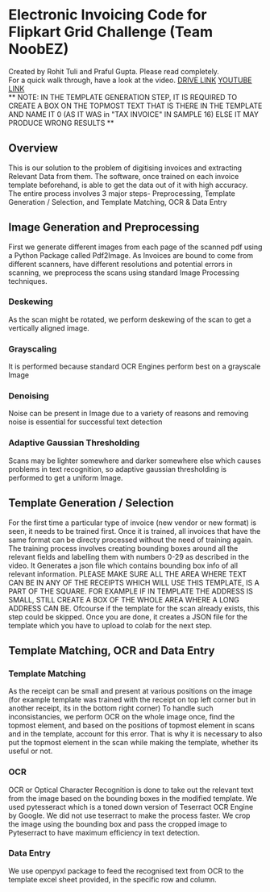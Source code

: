 # Electronic Invoicing Code for Flipkart Grid Challenge (Team NoobEZ)
Created by Rohit Tuli and Praful Gupta. Please read completely.  
For a quick walk through, have a look at the video. [DRIVE LINK](https://drive.google.com/file/d/1xO7jqSNhcDzyHVCRvw3UJ_GhQulhTiam/view?usp=sharing) [YOUTUBE LINK](https://youtu.be/Nk5S6KUU7vk)  
** NOTE: IN THE TEMPLATE GENERATION STEP, IT IS REQUIRED TO CREATE A BOX ON THE TOPMOST TEXT THAT IS THERE IN THE TEMPLATE AND NAME IT 0 (AS IT WAS in "TAX INVOICE" IN SAMPLE 16) ELSE IT MAY PRODUCE WRONG RESULTS **  

## Overview
This is our solution to the problem of digitising invoices and extracting Relevant Data from them. The software, once trained on each invoice template beforehand, is able to
get the data out of it with high accuracy. The entire process involves 3 major steps- Preprocessing, Template Generation / Selection, and Template Matching, OCR & Data Entry

## Image Generation and Preprocessing
First we generate different images from each page of the scanned pdf using a Python Package called Pdf2Image.
As Invoices are bound to come from different scanners, have different resolutions and potential errors in scanning, we preprocess the scans using standard Image Processing techniques.

### Deskewing
As the scan might be rotated, we perform deskewing of the scan to get a vertically aligned image.
### Grayscaling
It is performed because standard OCR Engines perform best on a grayscale Image
### Denoising
Noise can be present in Image due to a variety of reasons and removing noise is essential for successful text detection
### Adaptive Gaussian Thresholding
Scans may be lighter somewhere and darker somewhere else which causes problems in text recognition, so adaptive gaussian thresholding is performed to get a uniform Image.

## Template Generation / Selection
For the first time a particular type of invoice (new vendor or new format) is seen, it needs to be trained first. Once it is trained, all invoices that have the same format can be 
directy processed without the need of training again. The training process involves creating bounding boxes around all the relevant fields and labelling them with numbers 0-29 as described in the video.
It Generates a json file which contains bounding box info of all relevant information. PLEASE MAKE SURE ALL THE AREA WHERE TEXT CAN BE IN ANY OF THE RECEIPTS WHICH WILL USE THIS TEMPLATE, IS A PART OF THE SQUARE. 
FOR EXAMPLE IF IN TEMPLATE THE ADDRESS IS SMALL, STILL CREATE A BOX OF THE WHOLE AREA WHERE A LONG ADDRESS CAN BE.
Ofcourse if the template for the scan already exists, this step could be skipped. Once you are done, it creates a JSON file for the template which you have to upload to colab for the next step.

## Template Matching, OCR and Data Entry
### Template Matching
As the receipt can be small and present at various positions on the image (for example template was trained with the receipt on top left corner but in another receipt, its in the bottom right corner)
To handle such inconsistancies, we perform OCR on the whole image once, find the topmost element, and based on the positions of topmost element in scans and in the template, account for this error. That is why it is necessary to
also put the topmost element in the scan while making the template, whether its useful or not. 
### OCR
OCR or Optical Character Recognition is done to take out the relevant text from the image based on the bounding boxes in the modified template. We used pytesseract which is a toned 
down version of Teserract OCR Engine by Google. We did not use teserract to make the process faster. We crop the image using the bounding box and pass the cropped image to Pyteserract to have maximum efficiency in text detection.
### Data Entry
We use openpyxl package to feed the recognised text from OCR to the template excel sheet provided, in the specific row and column.


